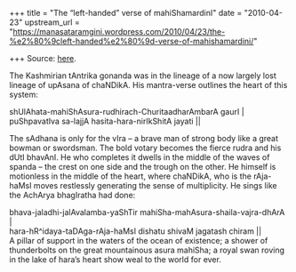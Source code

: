 +++
title = "The “left-handed” verse of mahiShamardinI"
date = "2010-04-23"
upstream_url = "https://manasataramgini.wordpress.com/2010/04/23/the-%e2%80%9cleft-handed%e2%80%9d-verse-of-mahishamardini/"

+++
Source: [here](https://manasataramgini.wordpress.com/2010/04/23/the-%e2%80%9cleft-handed%e2%80%9d-verse-of-mahishamardini/).

The Kashmirian tAntrika gonanda was in the lineage of a now largely lost lineage of upAsana of chaNDikA. His mantra-verse outlines the heart of this system:

shUlAhata-mahiShAsura-rudhirach-ChuritaadharAmbarA gaurI \|  
puShpavatIva sa-lajjA hasita-hara-nirIkShitA jayati \|\|

The sAdhana is only for the vIra – a brave man of strong body like a great bowman or swordsman. The bold votary becomes the fierce rudra and his dUtI bhavAnI. He who completes it dwells in the middle of the waves of spanda – the crest on one side and the trough on the other. He himself is motionless in the middle of the heart, where chaNDikA, who is the rAja-haMsI moves restlessly generating the sense of multiplicity. He sings like the AchArya bhagIratha had done:

bhava-jaladhi-jalAvalamba-yaShTir mahiSha-mahAsura-shaila-vajra-dhArA \|  
hara-hR^idaya-taDAga-rAja-haMsI dishatu shivaM jagatash chiram \|\|  
A pillar of support in the waters of the ocean of existence; a shower of thunderbolts on the great mountainous asura mahiSha; a royal swan roving in the lake of hara’s heart show weal to the world for ever.

